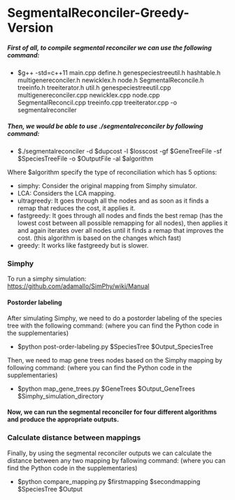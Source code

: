 # SegmentalReconciler-Greedy-Version

##### First of all, to compile segmental reconciler we can use the following command:

- $g++ -std=c++11 main.cpp define.h genespeciestreeutil.h hashtable.h multigenereconciler.h newicklex.h node.h SegmentalReconcile.h treeinfo.h treeiterator.h util.h genespeciestreeutil.cpp multigenereconciler.cpp newicklex.cpp node.cpp SegmentalReconcil.cpp treeinfo.cpp treeiterator.cpp  -o segmentalreconciler

##### Then, we would be able to use ./segmentalreconciler by following command:

- $./segmentalreconciler -d $dupcost -l $losscost -gf $GeneTreeFile -sf $SpeciesTreeFile -o $OutputFile -al $algorithm

Where $algorithm specify the type of reconciliation which has 5 options:

- simphy: Consider the original mapping from Simphy simulator.
- LCA: Considers the LCA mapping.
- ultragreedy: It goes through all the nodes and as soon as it finds a remap that reduces the cost, it applies it.
- fastgreedy: It goes through all nodes and finds the best remap (has the lowest cost between all possible remapping for all nodes), then applies it and again iterates over all nodes until it finds a remap that improves the cost. (this algorithm is based on the changes which fast)
- greedy: It works like fastgreedy but is slower.

### Simphy

To run a simphy simulation: https://github.com/adamallo/SimPhy/wiki/Manual

#### Postorder labeling

After simulating Simphy, we need to do a postorder labeling of the species tree with the following command: (where you can find the Python code in the supplementaries)

 - $python post-order-labeling.py $SpeciesTree $Output_SpeciesTree

Then, we need to map gene trees nodes based on the Simphy mapping by following command: (where you can find the Python code in the supplementaries)

- $python map_gene_trees.py $GeneTrees $Output_GeneTrees $Simphy_simulation_directory

#### Now, we can run the segmental reconciler for four different algorithms and produce the appropriate outputs.

### Calculate distance between mappings

Finally, by using the segmental reconciler outputs we can calculate the distance between any two mapping by fallowing command: (where you can find the Python code in the supplementaries)

- $python compare_mapping.py $firstmapping $secondmapping $SpeciesTree $Output

  
